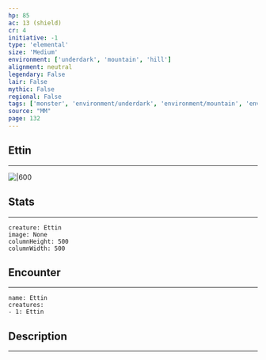 ```yaml
---
hp: 85
ac: 13 (shield)
cr: 4
initiative: -1
type: 'elemental'    
size: 'Medium'
environment: ['underdark', 'mountain', 'hill']
alignment: neutral
legendary: False
lair: False
mythic: False
regional: False
tags: ['monster', 'environment/underdark', 'environment/mountain', 'environment/hill']
source: "MM"
page: 132
---
```


## Ettin
---

![|600](D:/Program%20Files/5e.tools/img/bestiary/MM/Ettin.jpg)

## Stats
---

```statblock
creature: Ettin
image: None
columnHeight: 500
columnWidth: 500
```

## Encounter
---

```encounter-table
name: Ettin
creatures:
- 1: Ettin
```

## Description
---




